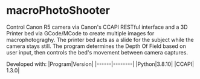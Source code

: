 # macroPhotoShooter
Control Canon R5 camera via Canon's CCAPI RESTful interface and a 3D Printer bed via GCode/MCode to create multiple images for macrophotograghy. The printer bed acts as a slide for the subject while the camera stays still. The program determines the Depth Of Field based on user input, then controls the bed's movement between camera captures.

Developed with:
|Program|Version|
|------|--------|
|Python|3.8.10|
|CCAPI| 1.3.0|

